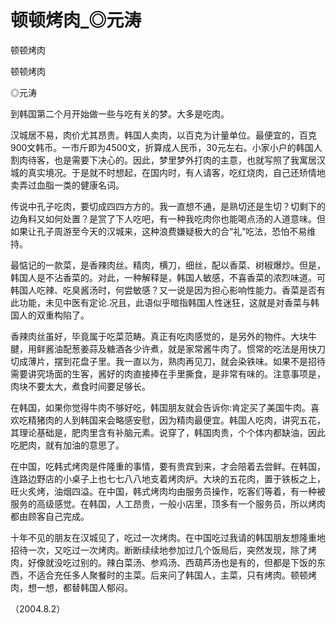 # 顿顿烤肉_◎元涛

顿顿烤肉

顿顿烤肉

◎元涛

到韩国第二个月开始做一些与吃有关的梦。大多是吃肉。

汉城居不易，肉价尤其昂贵。韩国人卖肉，以百克为计量单位。最便宜的，百克900文韩币。一市斤即为4500文，折算成人民币，30元左右。小家小户的韩国人割肉待客，也是需要下决心的。因此，梦里梦外打肉的主意，也就写照了我寓居汉城的真实境况。于是就不时想起，在国内时，有人请客，吃红烧肉，自己还矫情地卖弄过血脂一类的健康名词。

传说中孔子吃肉，要切成四四方方的。我一直想不通，是熟切还是生切？切剩下的边角料又如何处置？是赏了下人吃吧，有一种我吃肉你也能喝点汤的人道意味。但如果让孔子周游至今天的汉城来，这种浪费嫌疑极大的合“礼”吃法，恐怕不易维持。

最惦记的一款菜，是香辣肉丝。精肉，横刀，细丝，配以香菜、树椒爆炒。但是，韩国人是不沾香菜的。对此，一种解释是，韩国人敏感，不喜香菜的浓烈味道。可韩国人吃辣、吃臭酱汤时，何尝敏感？又一说是因为担心影响性能力。香菜是否有此功能，未见中医有定论.况且，此语似乎暗指韩国人性迷狂，这就是对香菜与韩国人的双重构陷了。

香辣肉丝虽好，毕竟属于吃菜范畴。真正有吃肉感觉的，是另外的物件。大块牛腱，用鲜酱油配葱姜蒜及糖酒各少许煮，就是家常酱牛肉了。惯常的吃法是用快刀切成薄片，摆到花盘子里。我一直以为，熟肉再见刀，就会染铁味。如果不是招待需要讲究场面的生客，酱好的肉直接捧在手里撕食，是非常有味的。注意事项是，肉块不要太大，煮食时间要足够长。

在韩国，如果你觉得牛肉不够好吃，韩国朋友就会告诉你:肯定买了美国牛肉。喜欢吃精猪肉的人到韩国来会略感安慰，因为精肉最便宜。韩国人吃肉，讲究五花，其理论基础是，肥肉里含有补脑元素。说穿了，韩国肉贵，个个体内都缺油，因此吃肥肉，就有加油的意思了。

在中国，吃韩式烤肉是件隆重的事情，要有贵宾到来，才会陪着去尝鲜。在韩国，连路边野店的小桌子上也七七八八地支着烤肉炉。大块的五花肉，置于铁板之上，旺火炙烤，油烟四溢。在中国，韩式烤肉均由服务员操作，吃客们等着，有一种被服务的高级感觉。在韩国，人工昂贵，一般小店里，顶多有一个服务员，所以烤肉都由顾客自己完成。

十年不见的朋友在汉城见了，吃过一次烤肉。在中国吃过我请的韩国朋友想隆重地招待一次，又吃过一次烤肉。断断续续地参加过几个饭局后，突然发现，除了烤肉，好像就没吃过别的。辣白菜汤、参鸡汤、西葫芦汤也是有的，但都是下饭的东西，不适合充任多人聚餐时的主菜。后来问了韩国人，主菜，只有烤肉。顿顿烤肉，想一想，都替韩国人郁闷。

（2004.8.2）
